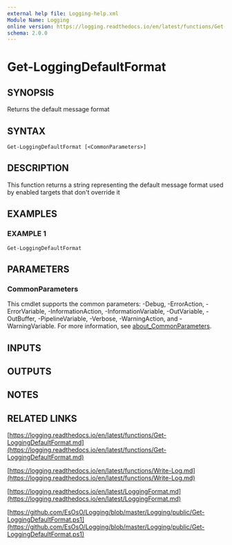 ```yaml
---
external help file: Logging-help.xml
Module Name: Logging
online version: https://logging.readthedocs.io/en/latest/functions/Get-LoggingDefaultFormat.md
schema: 2.0.0
---
```


# Get-LoggingDefaultFormat

## SYNOPSIS
Returns the default message format

## SYNTAX

```
Get-LoggingDefaultFormat [<CommonParameters>]
```

## DESCRIPTION
This function returns a string representing the default message format used by enabled targets that don't override it

## EXAMPLES

### EXAMPLE 1
```
Get-LoggingDefaultFormat
```

## PARAMETERS

### CommonParameters
This cmdlet supports the common parameters: -Debug, -ErrorAction, -ErrorVariable, -InformationAction, -InformationVariable, -OutVariable, -OutBuffer, -PipelineVariable, -Verbose, -WarningAction, and -WarningVariable. For more information, see [about_CommonParameters](http://go.microsoft.com/fwlink/?LinkID=113216).

## INPUTS

## OUTPUTS

## NOTES

## RELATED LINKS

[https://logging.readthedocs.io/en/latest/functions/Get-LoggingDefaultFormat.md](https://logging.readthedocs.io/en/latest/functions/Get-LoggingDefaultFormat.md)

[https://logging.readthedocs.io/en/latest/functions/Write-Log.md](https://logging.readthedocs.io/en/latest/functions/Write-Log.md)

[https://logging.readthedocs.io/en/latest/LoggingFormat.md](https://logging.readthedocs.io/en/latest/LoggingFormat.md)

[https://github.com/EsOsO/Logging/blob/master/Logging/public/Get-LoggingDefaultFormat.ps1](https://github.com/EsOsO/Logging/blob/master/Logging/public/Get-LoggingDefaultFormat.ps1)

